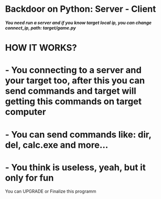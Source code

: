 # Backdoor on Python: Server - Client
___You need run a server and if you know target local ip, you can change connect_ip, path: target/game.py___

# HOW IT WORKS?
# - You connecting to a server and your target too, after this you can send commands and target will getting this commands on target computer
# - You can send commands like: dir, del, calc.exe and more...
# - You think is useless, yeah, but it only for fun

You can UPGRADE or Finalize this programm
